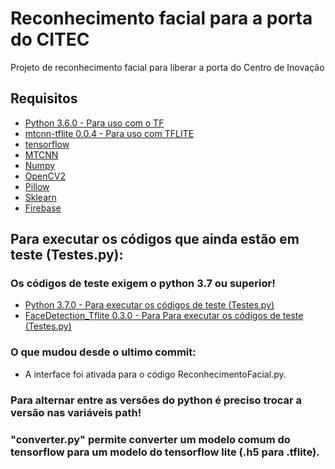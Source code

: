 # Reconhecimento facial para a porta do CITEC
Projeto de reconhecimento facial para liberar a porta do Centro de Inovação

## Requisitos
* [Python 3.6.0 - Para uso com o TF](https://www.python.org/downloads/release/python-360/)
* [mtcnn-tflite 0.0.4 - Para uso com TFLITE](https://pypi.org/project/mtcnn-tflite/)
* [tensorflow](tensorflow.org)
* [MTCNN](https://github.com/ipazc/mtcnn)
* [Numpy](https://numpy.org/install/)
* [OpenCV2](https://pypi.org/project/opencv-python/)
* [Pillow](https://pypi.org/project/Pillow/)
* [Sklearn](https://scikit-learn.org/stable/install.html)
* [Firebase](https://firebase.google.com/docs/admin/setup)


## Para executar os códigos que ainda estão em teste (Testes.py):
### Os códigos de teste exigem o python 3.7 ou superior!
* [Python 3.7.0 - Para executar os códigos de teste (Testes.py)](https://www.python.org/downloads/release/python-370/)
* [FaceDetection_Tflite 0.3.0 - Para Para executar os códigos de teste (Testes.py)](https://pypi.org/project/face-detection-tflite/)


### O que mudou desde o ultimo commit:
* A interface foi ativada para o código ReconhecimentoFacial.py.


### Para alternar entre as versões do python é preciso trocar a versão nas variáveis path!

### "converter.py" permite converter um modelo comum do tensorflow para um modelo do tensorflow lite (.h5 para .tflite).